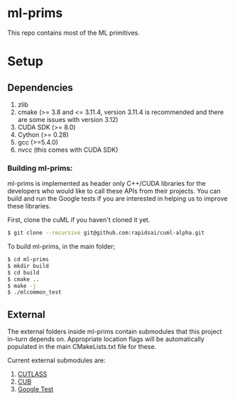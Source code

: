 # ml-prims
This repo contains most of the ML primitives.

# Setup
## Dependencies

1. zlib
2. cmake (>= 3.8 and <= 3.11.4, version 3.11.4 is recommended and there are some issues with version 3.12)
3. CUDA SDK (>= 8.0)
4. Cython (>= 0.28)
5. gcc (>=5.4.0)
6. nvcc (this comes with CUDA SDK)

### Building ml-prims:

ml-prims is implemented as header only C++/CUDA libraries for the developers who would like to call these APIs from their projects. You can build and run the Google tests if you are interested in helping us to improve these libraries.

First, clone the cuML if you haven't cloned it yet.

```bash
$ git clone --recursive git@github.com:rapidsai/cuml-alpha.git
```

To build ml-prims, in the main folder;

```bash
$ cd ml-prims
$ mkdir build
$ cd build
$ cmake ..
$ make -j
$ ./mlcommon_test
```

## External

The external folders inside ml-prims contain submodules that this project in-turn depends on. Appropriate location flags
will be automatically populated in the main CMakeLists.txt file for these.

Current external submodules are:

1. [CUTLASS](https://github.com/NVIDIA/cutlass)
2. [CUB](https://github.com/NVlabs/cub)
3. [Google Test](https://github.com/google/googletest)
